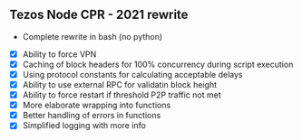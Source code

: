 ## Tezos Node CPR - 2021 rewrite 
* Complete rewrite in bash (no python)
* [x] Ability to force VPN
* [x] Caching of block headers for 100% concurrency during script execution
* [x] Using protocol constants for calculating acceptable delays
* [x] Ability to use external RPC for validatin block height
* [x] Ability to force restart if threshold P2P traffic not met
* [x] More elaborate wrapping into functions
* [x] Better handling of errors in functions
* [x] Simplified logging with more info